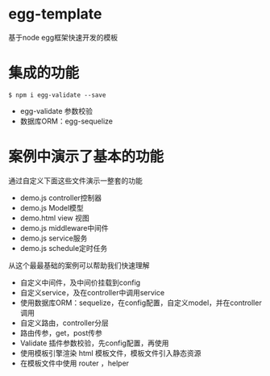 # egg-template
基于node egg框架快速开发的模板


# 集成的功能

```
$ npm i egg-validate --save
```
- egg-validate 参数校验
- 数据库ORM：egg-sequelize




# 案例中演示了基本的功能

通过自定义下面这些文件演示一整套的功能

- demo.js controller控制器
- demo.js Model模型
- demo.html   view 视图
- demo.js middleware中间件
- demo.js service服务
- demo.js schedule定时任务

从这个最最基础的案例可以帮助我们快速理解

- 自定义中间件，及中间价挂载到config
- 自定义service，及在controller中调用service
- 使用数据库ORM：sequelize，在config配置，自定义model，并在controller调用 
- 自定义路由，controller分层
- 路由传参，get，post传参
- Validate 插件参数校验，先config配置，再使用
- 使用模板引擎渲染 html 模板文件，模板文件引入静态资源
- 在模板文件中使用 router ，helper
